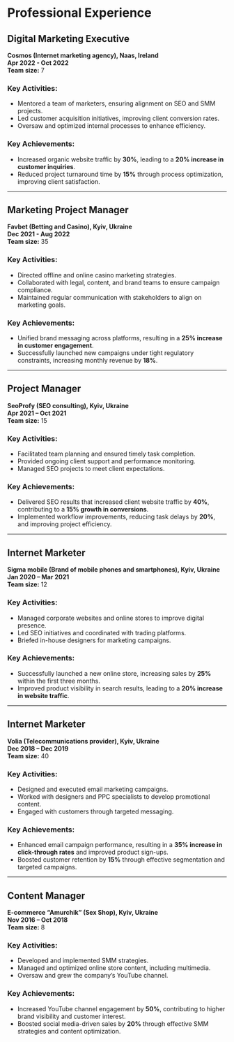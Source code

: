 # Professional Experience

## Digital Marketing Executive  
**Cosmos (Internet marketing agency), Naas, Ireland**  
**Apr 2022 - Oct 2022**  
**Team size:** 7  

### Key Activities:
- Mentored a team of marketers, ensuring alignment on SEO and SMM projects.  
- Led customer acquisition initiatives, improving client conversion rates.  
- Oversaw and optimized internal processes to enhance efficiency.  

### Key Achievements:
- Increased organic website traffic by **30%**, leading to a **20% increase in customer inquiries**.  
- Reduced project turnaround time by **15%** through process optimization, improving client satisfaction.

---

## Marketing Project Manager  
**Favbet (Betting and Casino), Kyiv, Ukraine**  
**Dec 2021 - Aug 2022**  
**Team size:** 35  

### Key Activities:
- Directed offline and online casino marketing strategies.  
- Collaborated with legal, content, and brand teams to ensure campaign compliance.  
- Maintained regular communication with stakeholders to align on marketing goals.  

### Key Achievements:
- Unified brand messaging across platforms, resulting in a **25% increase in customer engagement**.  
- Successfully launched new campaigns under tight regulatory constraints, increasing monthly revenue by **18%**.

---

## Project Manager  
**SeoProfy (SEO consulting), Kyiv, Ukraine**  
**Apr 2021 – Oct 2021**  
**Team size:** 15  

### Key Activities:
- Facilitated team planning and ensured timely task completion.  
- Provided ongoing client support and performance monitoring.  
- Managed SEO projects to meet client expectations.  

### Key Achievements:
- Delivered SEO results that increased client website traffic by **40%**, contributing to a **15% growth in conversions**.  
- Implemented workflow improvements, reducing task delays by **20%**, and improving project efficiency.

---

## Internet Marketer  
**Sigma mobile (Brand of mobile phones and smartphones), Kyiv, Ukraine**  
**Jan 2020 – Mar 2021**  
**Team size:** 12  

### Key Activities:
- Managed corporate websites and online stores to improve digital presence.  
- Led SEO initiatives and coordinated with trading platforms.  
- Briefed in-house designers for marketing campaigns.  

### Key Achievements:
- Successfully launched a new online store, increasing sales by **25%** within the first three months.  
- Improved product visibility in search results, leading to a **20% increase in website traffic**.

---

## Internet Marketer  
**Volia (Telecommunications provider), Kyiv, Ukraine**  
**Dec 2018 – Dec 2019**  
**Team size:** 40  

### Key Activities:
- Designed and executed email marketing campaigns.  
- Worked with designers and PPC specialists to develop promotional content.  
- Engaged with customers through targeted messaging.  

### Key Achievements:
- Enhanced email campaign performance, resulting in a **35% increase in click-through rates** and improved product sign-ups.  
- Boosted customer retention by **15%** through effective segmentation and targeted campaigns.

---

## Content Manager  
**E-commerce “Amurchik” (Sex Shop), Kyiv, Ukraine**  
**Nov 2016 – Oct 2018**  
**Team size:** 8  

### Key Activities:
- Developed and implemented SMM strategies.  
- Managed and optimized online store content, including multimedia.  
- Oversaw and grew the company’s YouTube channel.  

### Key Achievements:
- Increased YouTube channel engagement by **50%**, contributing to higher brand visibility and customer interest.  
- Boosted social media-driven sales by **20%** through effective SMM strategies and content optimization.  

